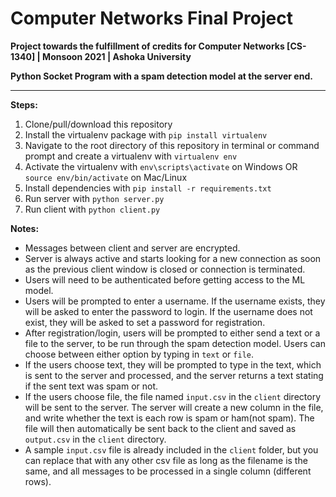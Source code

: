 # Computer Networks Final Project

**Project towards the fulfillment of credits for Computer Networks [CS-1340] | Monsoon 2021 | Ashoka University**

**Python Socket Program with a spam detection model at the server end.**

***

**Steps:**

1. Clone/pull/download this repository
2. Install the virtualenv package with `pip install virtualenv`
3. Navigate to the root directory of this repository in terminal or command prompt and create a virtualenv with `virtualenv env` 
4. Activate the virtualenv with `env\scripts\activate` on Windows OR `source env/bin/activate` on Mac/Linux 
5. Install dependencies with `pip install -r requirements.txt`
6. Run server with `python server.py`
7. Run client with `python client.py`

**Notes:**
- Messages between client and server are encrypted.
- Server is always active and starts looking for a new connection as soon as the previous client window is closed or connection is terminated. 
- Users will need to be authenticated before getting access to the ML model.
- Users will be prompted to enter a username. If the username exists, they will be asked to enter the password to login. If the username does not exist, they will be asked to set a password for registration. 
- After registration/login, users will be prompted to either send a text or a file to the server, to be run through the spam detection model. Users can choose between either option by typing in `text` or `file`.
- If the users choose text, they will be prompted to type in the text, which is sent to the server and processed, and the server returns a text stating if the sent text was spam or not.
- If the users choose file, the file named `input.csv` in the `client` directory will be sent to the server. The server will create a new column in the file, and write whether the text is each row is spam or ham(not spam). The file will then automatically be sent back to the client and saved as `output.csv` in the `client` directory.
- A sample `input.csv` file is already included in the `client` folder, but you can replace that with any other csv file as long as the filename is the same, and all messages to be processed in a single column (different rows).